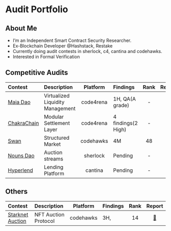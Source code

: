 
# Audit Portfolio

## About Me
- I’m an Independent Smart Contract Security Researcher.
- Ex-Blockchain Developer @Hashstack, Restake
- Currently doing audit contests in sherlock, c4, cantina and codehawks.
- Interested in Formal Verification



## Competitive Audits
| Contest                                                                    | Description                      | Platform   | Findings         | Rank |                         Report                         |
| :------------------------------------------------------------------------- | :------------------------------- |:----------:|:---------------  | :--: | :----------------------------------------------------: |
| [Maia Dao](https://code4rena.com/audits/2023-09-maia-dao-ulysses)          | Virtualized Liquidity Management | code4rena  |1H, QA(A grade)   |  -   | [📄](https://code4rena.com/reports/2023-09-maia)       |                                                     |
| [ChakraChain](https://code4rena.com/audits/2024-08-chakra)                 | Modular Settlement Layer         | code4rena  |4 findings(2 High)|  -   | -                                                      |
| [Swan](https://codehawks.cyfrin.io/c/2024-10-swan-dria)                    | Structured Market                | codehawks  |4M                | 48   | [📄](https://codehawks.cyfrin.io/c/2024-10-swan-dria/results?lt=contest&sc=reward&sj=reward&page=5&t=report)  |
| [Nouns Dao](https://audits.sherlock.xyz/contests/688?filter=questions)     | Auction streams                  | sherlock   |Pending           |  -   | - |
| [Hyperlend](https://cantina.xyz/competitions/cd180bb3-5d7d-46ed-8b99-d905e54a9d0b)| Lending Platform          | cantina    |Pending           |  -   | - |



## Others
| Contest                                                                    | Description                      | Platform   | Findings         | Rank |                         Report                         |
| :------------------------------------------------------------------------- | :------------------------------- |:----------:|:---------------  | :--: | :----------------------------------------------------: |
| [Starknet Auction](https://codehawks.cyfrin.io/c/2024-10-starknet-auction) | NFT Auction Protocol             | codehawks  |3H,               |  14   | [📄](https://codehawks.cyfrin.io/c/2024-10-starknet-auction/results?lt=contest&sc=reward&sj=reward&page=2&t=report)       |   
